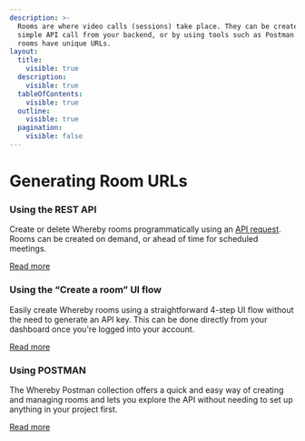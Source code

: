 ```yaml
---
description: >-
  Rooms are where video calls (sessions) take place. They can be created with a
  simple API call from your backend, or by using tools such as Postman. All
  rooms have unique URLs.
layout:
  title:
    visible: true
  description:
    visible: true
  tableOfContents:
    visible: true
  outline:
    visible: true
  pagination:
    visible: false
---
```


# Generating Room URLs

### Using the REST API

Create or delete Whereby rooms programmatically using an [API request](../../reference/whereby-rest-api-reference.md). Rooms can be created on demand, or ahead of time for scheduled meetings.&#x20;

[Read more](using-the-rest-api/)

### Using the “Create a room” UI flow

Easily create Whereby rooms using a straightforward 4-step UI flow without the need to generate an API key. This can be done directly from your dashboard once you're logged into your account.

[Read more](using-create-a-room.md)

### Using POSTMAN

The Whereby Postman collection offers a quick and easy way of creating and managing rooms and lets you explore the API without needing to set up anything in your project first.&#x20;

[Read more](using-the-rest-api/using-postman.md)


